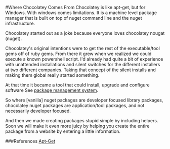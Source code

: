#Where Chocolatey Comes From
Chocolatey is like apt-get, but for Windows. With windows comes limitations. It is a machine level package manager that is built on top of nuget command line and the nuget infrastructure.  

Chocolatey started out as a joke because everyone loves chocolatey nougat (nuget).  

Chocolatey's original intentions were to get the rest of the executable/tool gems off of ruby gems. From there it grew when we realized we could execute a known powershell script. I'd already had quite a bit of experience with unattended installations and silent switches for the different installers at two different companies.  Taking that concept of the silent installs and making them global really started something. 

At that time it became a tool that could install, upgrade and configure software See [package management system](http://en.wikipedia.org/wiki/Package_management_system).  

So where [vanilla] nuget packages are developer focused library packages, chocolatey nuget packages are application/tool packages, and not necessarily 
developer focused.  

And then we made creating packages stupid simple by including helpers.  Soon we will make it even more juicy by helping you create the entire package from a website by entering a little information.  

###References
[Apt-Get](http://en.wikipedia.org/wiki/Apt-get)  